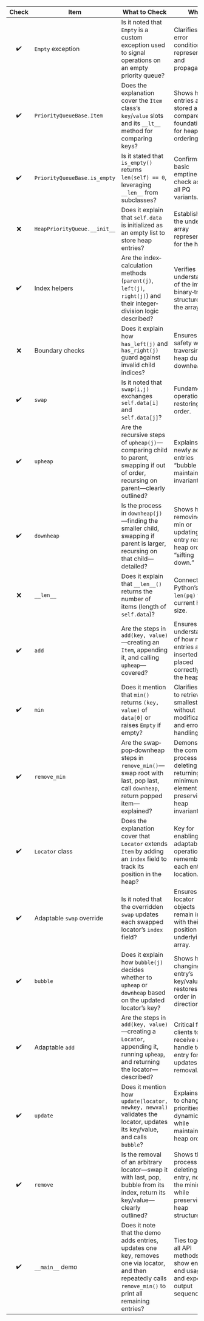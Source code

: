 | Check | Item                         | What to Check                                                                                                                                               | Why                                                                                                              | Notes                                                                    |
| :---: | ---------------------------- | ----------------------------------------------------------------------------------------------------------------------------------------------------------- | ---------------------------------------------------------------------------------------------------------------- | ------------------------------------------------------------------------ |
|   ✔️   | `Empty` exception            | Is it noted that `Empty` is a custom exception used to signal operations on an empty priority queue?                                                        | Clarifies how error conditions are represented and propagated.                                                   |                                                                          |
|   ✔️   | `PriorityQueueBase.Item`     | Does the explanation cover the `Item` class’s `key`/`value` slots and its `__lt__` method for comparing keys?                                               | Shows how entries are stored and compared, foundational for heap ordering.                                       |                                                                          |
|   ✔️   | `PriorityQueueBase.is_empty` | Is it stated that `is_empty()` returns `len(self) == 0`, leveraging `__len__` from subclasses?                                                              | Confirms the basic emptiness check across all PQ variants.                                                       |                                                                          |
|   ❌   | `HeapPriorityQueue.__init__` | Does it explain that `self.data` is initialized as an empty list to store heap entries?                                                                     | Establishes the underlying array representation for the heap.                                                    | The response never mentions initializing `self.data = []` in `__init__`. |
|   ✔️   | Index helpers                | Are the index‐calculation methods (`parent(j)`, `left(j)`, `right(j)`) and their integer‐division logic described?                                          | Verifies understanding of the implicit binary‐tree structure in the array.                                       |                                                                          |
|   ❌   | Boundary checks              | Does it explain how `has_left(j)` and `has_right(j)` guard against invalid child indices?                                                                   | Ensures safety when traversing the heap during downheap.                                                         | `has_left`/`has_right` weren’t mentioned.                                |
|   ✔️   | `swap`                       | Is it noted that `swap(i,j)` exchanges `self.data[i]` and `self.data[j]`?                                                                                   | Fundamental operation for restoring heap order.                                                                  |                                                                          |
|   ✔️   | `upheap`                     | Are the recursive steps of `upheap(j)`—comparing child to parent, swapping if out of order, recursing on parent—clearly outlined?                           | Explains how newly added entries “bubble up” to maintain heap invariant.                                         |                                                                          |
|   ✔️   | `downheap`                   | Is the process in `downheap(j)`—finding the smaller child, swapping if parent is larger, recursing on that child—detailed?                                  | Shows how removing the min or updating an entry restores heap order by “sifting down.”                           |                                                                          |
|   ❌   | `__len__`                    | Does it explain that `__len__()` returns the number of items (length of `self.data`)?                                                                       | Connects Python’s `len(pq)` to the current heap size.                                                            | The `__len__` method wasn’t mentioned.                                   |
|   ✔️   | `add`                        | Are the steps in `add(key, value)`—creating an `Item`, appending it, and calling `upheap`—covered?                                                          | Ensures understanding of how new entries are inserted and placed correctly in the heap.                          |                                                                          |
|   ✔️   | `min`                        | Does it mention that `min()` returns `(key, value)` of `data[0]` or raises `Empty` if empty?                                                                | Clarifies how to retrieve the smallest entry without modification and error handling.                            |                                                                          |
|   ✔️   | `remove_min`                 | Are the swap‐pop‐downheap steps in `remove_min()`—swap root with last, pop last, call `downheap`, return popped item—explained?                             | Demonstrates the complete process of deleting and returning the minimum element while preserving heap invariant. |                                                                          |
|   ✔️   | `Locator` class              | Does the explanation cover that `Locator` extends `Item` by adding an `index` field to track its position in the heap?                                      | Key for enabling adaptable operations by remembering each entry’s location.                                      |                                                                          |
|   ✔️   | Adaptable `swap` override    | Is it noted that the overridden `swap` updates each swapped locator’s `index` field?                                                                        | Ensures locator objects remain in sync with their position in the underlying array.                              |                                                                          |
|   ✔️   | `bubble`                     | Does it explain how `bubble(j)` decides whether to `upheap` or `downheap` based on the updated locator’s key?                                               | Shows how changing an entry’s key/value restores heap order in either direction.                                 |                                                                          |
|   ✔️   | Adaptable `add`              | Are the steps in `add(key, value)`—creating a `Locator`, appending it, running `upheap`, and returning the locator—described?                               | Critical for clients to receive a handle to the entry for later updates or removal.                              |                                                                          |
|   ✔️   | `update`                     | Does it mention how `update(locator, newkey, newval)` validates the locator, updates its key/value, and calls `bubble`?                                     | Explains how to change priorities dynamically while maintaining heap order.                                      |                                                                          |
|   ✔️   | `remove`                     | Is the removal of an arbitrary locator—swap it with last, pop, bubble from its index, return its key/value—clearly outlined?                                | Shows the full process for deleting any entry, not just the minimum, while preserving the heap structure.        |                                                                          |
|   ✔️   | `__main__` demo              | Does it note that the demo adds entries, updates one key, removes one via locator, and then repeatedly calls `remove_min()` to print all remaining entries? | Ties together all API methods to show end-to-end usage and expected output sequence.                             |                                                                          |
